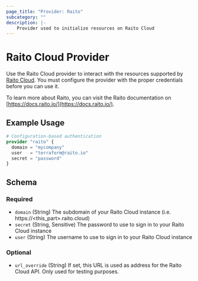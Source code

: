 ```yaml
---
page_title: "Provider: Raito"
subcategory: ""
description: |-
    Provider used to initialize resources on Raito Cloud
---
```


# Raito Cloud Provider

Use the Raito Cloud provider to interact with the resources supported by [Raito Cloud](https://www.raito.io/).
You must configure the provider with the proper credentials before you can use it.

To learn more about Raito, you can visit the Raito documentation on [https://docs.raito.io/](https://docs.raito.io/).

## Example Usage

```terraform
# Configuration-based authentication
provider "raito" {
  domain = "mycompany"
  user   = "terraform@raito.io"
  secret = "password"
}
```

<!-- schema generated by tfplugindocs -->
## Schema

### Required

- `domain` (String) The subdomain of your Raito Cloud instance (i.e. https://<this_part>.raito.cloud)
- `secret` (String, Sensitive) The password to use to sign in to your Raito Cloud instance
- `user` (String) The username to use to sign in to your Raito Cloud instance

### Optional

- `url_override` (String) If set, this URL is used as address for the Raito Cloud API. Only used for testing purposes.

